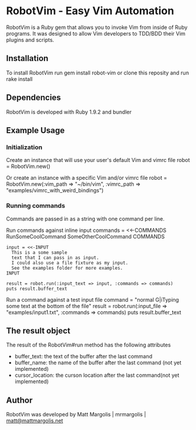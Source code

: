 # RobotVim - Easy Vim Automation
RobotVim is a Ruby gem that allows you to invoke Vim from inside of Ruby
programs.  It was designed to allow Vim developers to TDD/BDD their Vim plugins
and scripts.

## Installation
To install RobotVim run
    gem install robot-vim
or clone this reposity and run
    rake install

## Dependencies
RobotVim is developed with Ruby 1.9.2 and bundler

## Example Usage

### Initialization
Create an instance that will use your user's default Vim and vimrc file
    robot = RobotVim.new()

Or create an instance with a specific Vim and/or vimrc file
    robot = RobotVim.new(:vim_path => "~/bin/vim",
                         :vimrc_path => "examples/vimrc_with_weird_bindings")

### Running commands
Commands are passed in as a string with one command per line.

Run commands against inline input
    commands = <<-COMMANDS
      RunSomeCoolCommand
      SomeOtherCoolCommand
    COMMANDS

    input = <<-INPUT
      This is a some sample
      text that I can pass in as input.
      I could also use a file fixture as my input.
      See the examples folder for more examples.
    INPUT

    result = robot.run(:input_text => input, :commands => commands)
    puts result.buffer_text

Run a command against a test input file
    command = "normal G|iTyping some text at the bottom of the file"
    result = robot.run(:input_file => "examples/input1.txt", :commands => commands)
    puts result.buffer_text

## The result object
The result of the RobotVim#run method has the following attributes

-  buffer\_text:  the text of the buffer after the last command
-  buffer\_name:  the name of the buffer after the last command (not yet implemented)
-  cursor\_location:  the curson location after the last command(not yet implemented)

## Author
RobotVim was developed by Matt Margolis | mrmargolis | matt@mattmargolis.net
